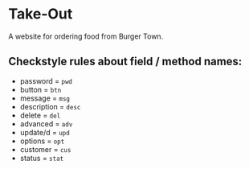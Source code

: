 # Take-Out
A website for ordering food from Burger Town.

## Checkstyle rules about field / method names:
- password = `pwd`
- button = `btn`
- message = `msg`
- description = `desc`
- delete = `del`
- advanced = `adv`
- update/d = `upd`
- options = `opt`
- customer = `cus`
- status = `stat`
